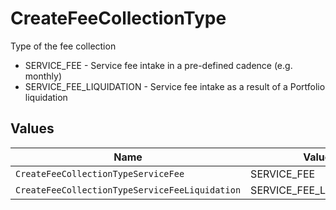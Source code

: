 # CreateFeeCollectionType

Type of the fee collection
* SERVICE_FEE - Service fee intake in a pre-defined cadence (e.g. monthly)
* SERVICE_FEE_LIQUIDATION - Service fee intake as a result of a Portfolio liquidation


## Values

| Name                                           | Value                                          |
| ---------------------------------------------- | ---------------------------------------------- |
| `CreateFeeCollectionTypeServiceFee`            | SERVICE_FEE                                    |
| `CreateFeeCollectionTypeServiceFeeLiquidation` | SERVICE_FEE_LIQUIDATION                        |